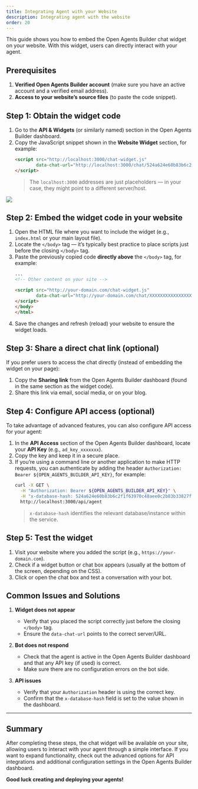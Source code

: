 ```yaml
---
title: Integrating Agent with your Website
description: Integrating agent with the website
order: 20
---
```


This guide shows you how to embed the Open Agents Builder chat widget on your website. With this widget, users can directly interact with your agent.

## Prerequisites

1. **Verified Open Agents Builder account** (make sure you have an active account and a verified email address).
2. **Access to your website’s source files** (to paste the code snippet).

## Step 1: Obtain the widget code

1. Go to the **API & Widgets** (or similarly named) section in the Open Agents Builder dashboard.  
2. Copy the JavaScript snippet shown in the **Website Widget** section, for example:
   ```html
   <script src="http://localhost:3000/chat-widget.js" 
           data-chat-url="http://localhost:3000/chat/524a624e60b83b6c2f1f63970c48aee0c2b83b33827fd4129f85a37e9e55?nc6pRLWFFlV_yMXGCNnf5">
   </script>
   ```
   > The `localhost:3000` addresses are just placeholders — in your case, they might point to a different server/host.  

<Image src="../../../assets/widgets.png" />

## Step 2: Embed the widget code in your website

1. Open the HTML file where you want to include the widget (e.g., `index.html` or your main layout file).
2. Locate the `</body>` tag — it’s typically best practice to place scripts just before the closing `</body>` tag.
3. Paste the previously copied code **directly above** the `</body>` tag, for example:
   ```html
   ...
   <!-- Other content on your site -->

   <script src="http://your-domain.com/chat-widget.js" 
           data-chat-url="http://your-domain.com/chat/XXXXXXXXXXXXXXXXXXXXXXXXXXXXX">
   </script>
   </body>
   </html>
   ```
4. Save the changes and refresh (reload) your website to ensure the widget loads.

## Step 3: Share a direct chat link (optional)

If you prefer users to access the chat directly (instead of embedding the widget on your page):

1. Copy the **Sharing link** from the Open Agents Builder dashboard (found in the same section as the widget code).
2. Share this link via email, social media, or on your blog.

## Step 4: Configure API access (optional)

To take advantage of advanced features, you can also configure API access for your agent:

1. In the **API Access** section of the Open Agents Builder dashboard, locate your **API Key** (e.g., `ad_key_xxxxxxx`).
2. Copy the key and keep it in a secure place.  
3. If you’re using a command line or another application to make HTTP requests, you can authenticate by adding the header `Authorization: Bearer ${OPEN_AGENTS_BUILDER_API_KEY}`, for example:
   ```bash
   curl -X GET \
     -H "Authorization: Bearer ${OPEN_AGENTS_BUILDER_API_KEY}" \
     -H "x-database-hash: 524a624e60b83b6c2f1f63970c48aee0c2b83b33827fd4129f85a37e9e55" \
     http://localhost:3000/api/agent
   ```
   > `x-database-hash` identifies the relevant database/instance within the service.

## Step 5: Test the widget

1. Visit your website where you added the script (e.g., `https://your-domain.com`).
2. Check if a widget button or chat box appears (usually at the bottom of the screen, depending on the CSS).
3. Click or open the chat box and test a conversation with your bot.

## Common Issues and Solutions

1. **Widget does not appear**  
   - Verify that you placed the script correctly just before the closing `</body>` tag.  
   - Ensure the `data-chat-url` points to the correct server/URL.

2. **Bot does not respond**  
   - Check that the agent is active in the Open Agents Builder dashboard and that any API key (if used) is correct.  
   - Make sure there are no configuration errors on the bot side.

3. **API issues**  
   - Verify that your `Authorization` header is using the correct key.  
   - Confirm that the `x-database-hash` field is set to the value shown in the dashboard.

---

## Summary

After completing these steps, the chat widget will be available on your site, allowing users to interact with your agent through a simple interface. If you want to expand functionality, check out the advanced options for API integrations and additional configuration settings in the Open Agents Builder dashboard.

**Good luck creating and deploying your agents!**